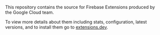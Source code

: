 This repository contains the source for Firebase Extensions produced by the Google Cloud team.

To view more details about them including stats, configuration, latest versions, and to install them go to [extensions.dev](extensions.dev).
